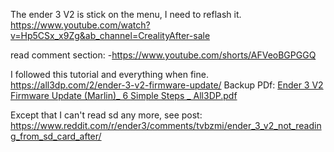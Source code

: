 

The ender 3 V2 is stick on the menu, I need to reflash it.  
https://www.youtube.com/watch?v=Hp5CSx_x9Zg&ab_channel=CrealityAfter-sale  

read comment section: 
-https://www.youtube.com/shorts/AFVeoBGPGGQ  


I followed this tutorial and everything when fine.
https://all3dp.com/2/ender-3-v2-firmware-update/
Backup PDf: [Ender 3 V2 Firmware Update (Marlin)_ 6 Simple Steps _ All3DP.pdf](https://github.com/MolenGeekXR/FootstepsNote/files/10400796/Ender.3.V2.Firmware.Update.Marlin._.6.Simple.Steps._.All3DP.pdf)


Except that I can't read sd any more, see post:
https://www.reddit.com/r/ender3/comments/tvbzmi/ender_3_v2_not_reading_from_sd_card_after/
